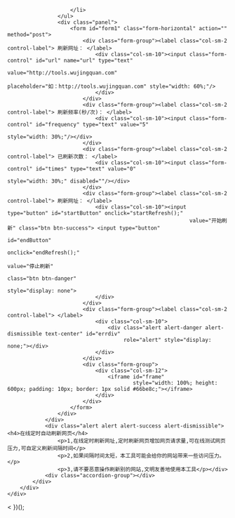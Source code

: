 
                    
                   
                        </li>
                    </ul>
                    <div class="panel">
                        <form id="form1" class="form-horizontal" action="" method="post">
                            <div class="form-group"><label class="col-sm-2 control-label"> 刷新网址： </label>
                                <div class="col-sm-10"><input class="form-control" id="url" name="url" type="text"
                                                              value="http://tools.wujingquan.com"
                                                              placeholder="如：http://tools.wujingquan.com" style="width: 60%;"/>
                                </div>
                            </div>
                            <div class="form-group"><label class="col-sm-2 control-label"> 刷新频率(秒/次)： </label>
                                <div class="col-sm-10"><input class="form-control" id="frequency" type="text" value="5"
                                                              style="width: 30%;"/></div>
                            </div>
                            <div class="form-group"><label class="col-sm-2 control-label"> 已刷新次数： </label>
                                <div class="col-sm-10"><input class="form-control" id="times" type="text" value="0"
                                                              style="width: 30%;" disabled=""/></div>
                            </div>
                            <div class="form-group"><label class="col-sm-2 control-label"> 刷新网址： </label>
                                <div class="col-sm-10"><input type="button" id="startButton" onclick="startRefresh();"
                                                              value="开始刷新" class="btn btn-success"> <input type="button"
                                                                                                           id="endButton"
                                                                                                           onclick="endRefresh();"
                                                                                                           value="停止刷新"
                                                                                                           class="btn btn-danger"
                                                                                                           style="display: none">
                                </div>
                            </div>
                            <div class="form-group"><label class="col-sm-2 control-label"> </label>
                                <div class="col-sm-10">
                                    <div class="alert alert-danger alert-dismissible text-center" id="errdiv"
                                         role="alert" style="display: none;"></div>
                                </div>
                            </div>
                            <div class="form-group">
                                <div class="col-sm-12">
                                    <iframe id="frame"
                                            style="width: 100%; height: 600px; padding: 10px; border: 1px solid #66be8c;"></iframe>
                                </div>
                            </div>
                        </form>
                    </div>
                </div>
                <div class="alert alert alert-success alert-dismissible"><h4>在线定时自动刷新网页</h4>
                    <p>1,在线定时刷新网址,定时刷新网页增加网页请求量,可在线测试网页压力,可自定义刷新间隔时间</p>
                    <p>2,如果间隔时间太短，本工具可能会给你的网站带来一些访问压力。</p>
                    <p>3,请不要恶意操作刷新别的网站,文明友善地使用本工具</p></div>
                <div class="accordion-group"></div>
            </div>
        </div>
    </div>
</div>
<
})();
</script>
        </div>
    </div>
</div>
<a class="gotop" href="#top" title="返回顶部" style="display: none;"><span class="arrow"></span><span
        class="arrow lit"></span></a>
<script>tj();</script>
</body>
</html>
